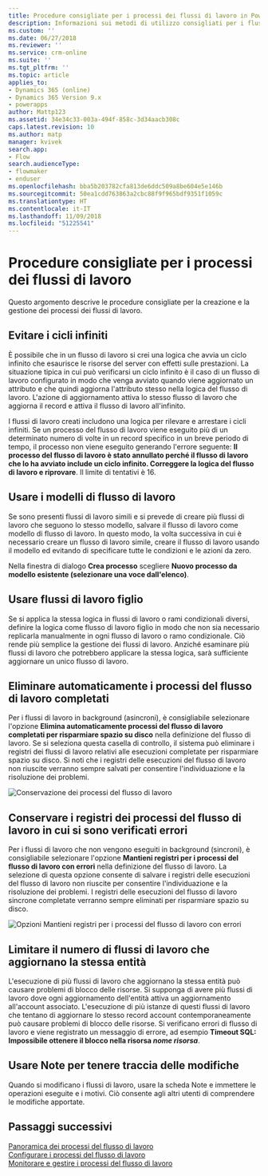 ```yaml
---
title: Procedure consigliate per i processi dei flussi di lavoro in PowerApps | MicrosoftDocs
description: Informazioni sui metodi di utilizzo consigliati per i flussi di lavoro
ms.custom: ''
ms.date: 06/27/2018
ms.reviewer: ''
ms.service: crm-online
ms.suite: ''
ms.tgt_pltfrm: ''
ms.topic: article
applies_to:
- Dynamics 365 (online)
- Dynamics 365 Version 9.x
- powerapps
author: Mattp123
ms.assetid: 34e34c33-003a-494f-858c-3d34aacb308c
caps.latest.revision: 10
ms.author: matp
manager: kvivek
search.app:
- Flow
search.audienceType:
- flowmaker
- enduser
ms.openlocfilehash: bba5b203782cfa813de6ddc509a8be604e5e146b
ms.sourcegitcommit: 50ea1cdd763863a2cbc88f9f965bdf9351f1059c
ms.translationtype: HT
ms.contentlocale: it-IT
ms.lasthandoff: 11/09/2018
ms.locfileid: "51225541"
---
```

# <a name="best-practices-for-workflow-processes"></a>Procedure consigliate per i processi dei flussi di lavoro

Questo argomento descrive le procedure consigliate per la creazione e la gestione dei processi dei flussi di lavoro.  
  
<a name="BKMK_AvoidInfiniteLoops"></a>   
## <a name="avoid-infinite-loops"></a>Evitare i cicli infiniti  
 È possibile che in un flusso di lavoro si crei una logica che avvia un ciclo infinito che esaurisce le risorse del server con effetti sulle prestazioni. La situazione tipica in cui può verificarsi un ciclo infinito è il caso di un flusso di lavoro configurato in modo che venga avviato quando viene aggiornato un attributo e che quindi aggiorna l'attributo stesso nella logica del flusso di lavoro. L'azione di aggiornamento attiva lo stesso flusso di lavoro che aggiorna il record e attiva il flusso di lavoro all'infinito.  
  
 I flussi di lavoro creati includono una logica per rilevare e arrestare i cicli infiniti. Se un processo del flusso di lavoro viene eseguito più di un determinato numero di volte in un record specifico in un breve periodo di tempo, il processo non viene eseguito generando l'errore seguente: **Il processo del flusso di lavoro è stato annullato perché il flusso di lavoro che lo ha avviato include un ciclo infinito. Correggere la logica del flusso di lavoro e riprovare**. Il limite di tentativi è 16.  
  
<a name="BKMK_UseWorkflowTemplates"></a>   
## <a name="use-workflow-templates"></a>Usare i modelli di flusso di lavoro  
 Se sono presenti flussi di lavoro simili e si prevede di creare più flussi di lavoro che seguono lo stesso modello, salvare il flusso di lavoro come modello di flusso di lavoro. In questo modo, la volta successiva in cui è necessario creare un flusso di lavoro simile, creare il flusso di lavoro usando il modello ed evitando di specificare tutte le condizioni e le azioni da zero.  
  
 Nella finestra di dialogo **Crea processo** scegliere **Nuovo processo da modello esistente (selezionare una voce dall'elenco)**.  
  
<a name="BKMK_UseChildWorkflows"></a>   
## <a name="use-child-workflows"></a>Usare flussi di lavoro figlio  
 Se si applica la stessa logica in flussi di lavoro o rami condizionali diversi, definire la logica come flusso di lavoro figlio in modo che non sia necessario replicarla manualmente in ogni flusso di lavoro o ramo condizionale. Ciò rende più semplice la gestione dei flussi di lavoro. Anziché esaminare più flussi di lavoro che potrebbero applicare la stessa logica, sarà sufficiente aggiornare un unico flusso di lavoro.  
  
## <a name="automatically-delete-completed-workflow-jobs"></a>Eliminare automaticamente i processi del flusso di lavoro completati
Per i flussi di lavoro in background (asincroni), è consigliabile selezionare l'opzione **Elimina automaticamente processi del flusso di lavoro completati per risparmiare spazio su disco** nella definizione del flusso di lavoro. Se si seleziona questa casella di controllo, il sistema può eliminare i registri dei flussi di lavoro relativi alle esecuzioni completate per risparmiare spazio su disco. Si noti che i registri delle esecuzioni del flusso di lavoro non riuscite verranno sempre salvati per consentire l'individuazione e la risoluzione dei problemi.  

![Conservazione dei processi del flusso di lavoro](media/workflow-job-retention.png)

<a name="BKMK_AutoDeleteCompletedWorkflowJobs"></a>   
## <a name="keep-logs-for-workflow-jobs-that-encountered-errors"></a>Conservare i registri dei processi del flusso di lavoro in cui si sono verificati errori  
Per i flussi di lavoro che non vengono eseguiti in background (sincroni), è consigliabile selezionare l'opzione **Mantieni registri per i processi del flusso di lavoro con errori** nella definizione del flusso di lavoro. La selezione di questa opzione consente di salvare i registri delle esecuzioni del flusso di lavoro non riuscite per consentire l'individuazione e la risoluzione dei problemi. I registri delle esecuzioni del flusso di lavoro sincrone completate verranno sempre eliminati per risparmiare spazio su disco.   

![Opzioni Mantieni registri per i processi del flusso di lavoro con errori](media/keep-logs-for-workflows.png)

## <a name="limit-the-number-of-workflows-that-update-the-same-entity"></a>Limitare il numero di flussi di lavoro che aggiornano la stessa entità
L'esecuzione di più flussi di lavoro che aggiornano la stessa entità può causare problemi di blocco delle risorse. Si supponga di avere più flussi di lavoro dove ogni aggiornamento dell'entità attiva un aggiornamento all'account associato. L'esecuzione di più istanze di questi flussi di lavoro che tentano di aggiornare lo stesso record account contemporaneamente può causare problemi di blocco delle risorse. Si verificano errori di flusso di lavoro e viene registrato un messaggio di errore, ad esempio **Timeout SQL: Impossibile ottenere il blocco nella risorsa _nome risorsa_**. 

  
<a name="BKMK_DocumentChangesUsingNotes"></a>   
## <a name="use-notes-to-keep-track-of-changes"></a>Usare Note per tenere traccia delle modifiche  
 Quando si modificano i flussi di lavoro, usare la scheda Note e immettere le operazioni eseguite e i motivi. Ciò consente agli altri utenti di comprendere le modifiche apportate.  
  
## <a name="next-steps"></a>Passaggi successivi  
 [Panoramica dei processi del flusso di lavoro](workflow-processes.md)   
 [Configurare i processi del flusso di lavoro](configure-workflow-steps.md)   
 [Monitorare e gestire i processi del flusso di lavoro](monitor-manage-processes.md)
   
